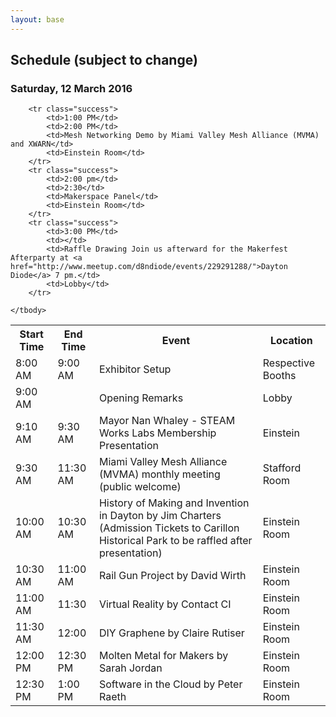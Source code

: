 ```yaml
---
layout: base 
---
```


<section id="schedule">
    <div class="container">
        <div class="page-header">
        <h2>Schedule (subject to change)</h2>
        <h3>Saturday, 12 March 2016</h3>
    </div>

<table class="table">
    <tbody>
        <tr>
            <th>Start Time</th>
            <th>End Time</th>
            <th>Event</th>
            <th>Location</th>
        </tr>
        <tr class="success">
            <td>8:00 AM</td>
            <td>9:00 AM</td>
            <td>Exhibitor Setup</td>
            <td>Respective Booths</td>
        </tr>
        <tr class="success">
            <td>9:00 AM</td>
            <td></td>
            <td>Opening Remarks</td>
            <td>Lobby</td>
        </tr>
        <tr class="success">
            <td>9:10 AM</td>
            <td>9:30 AM</td>
            <td>Mayor Nan Whaley - STEAM Works Labs Membership Presentation</td>
            <td>Einstein</td>
        </tr>
        <tr class="success">
            <td>9:30 AM</td>
            <td>11:30 AM</td>
            <td>Miami Valley Mesh Alliance (MVMA) monthly meeting (public welcome)</td>
            <td>Stafford Room</td>
        </tr>
        <tr class="success">
            <td>10:00 AM</td>
            <td>10:30 AM</td>
            <td>History of Making and Invention in Dayton by Jim Charters (Admission Tickets to Carillon Historical Park to be raffled after presentation)</td>
            <td>Einstein Room</td>
        </tr>
        <tr class="success">
            <td>10:30 AM</td>
            <td>11:00 AM</td>
            <td>Rail Gun Project by David Wirth</td>
            <td>Einstein Room</td>
        </tr>
        <tr class="success">
            <td>11:00 AM</td>
            <td>11:30</td>
            <td>Virtual Reality by Contact CI</td>
            <td>Einstein Room</td>
        </tr>
        <tr class="success">
            <td>11:30 AM</td>
            <td>12:00</td>
            <td>DIY Graphene by Claire Rutiser</td>
            <td>Einstein Room</td>
        </tr>
        <tr class="success">
            <td>12:00 PM</td>
            <td>12:30 PM</td>
            <td>Molten Metal for Makers by Sarah Jordan</td>
            <td>Einstein Room</td>
        </tr> 
        <tr class="success">
            <td>12:30 PM</td>
            <td>1:00 PM</td>
            <td>Software in the Cloud by Peter Raeth</td>
            <td>Einstein Room</td>
        </tr>
               
        <tr class="success">
            <td>1:00 PM</td>
            <td>2:00 PM</td>
            <td>Mesh Networking Demo by Miami Valley Mesh Alliance (MVMA) and XWARN</td>
            <td>Einstein Room</td>
        </tr>
        <tr class="success">
            <td>2:00 pm</td>
            <td>2:30</td>
            <td>Makerspace Panel</td>
            <td>Einstein Room</td>
        </tr>
        <tr class="success">
            <td>3:00 PM</td>
            <td></td>
            <td>Raffle Drawing Join us afterward for the Makerfest Afterparty at <a href="http://www.meetup.com/d8ndiode/events/229291288/">Dayton Diode</a> 7 pm.</td>
            <td>Lobby</td>
        </tr>
       
    </tbody>
</table>
</div>
</section>
